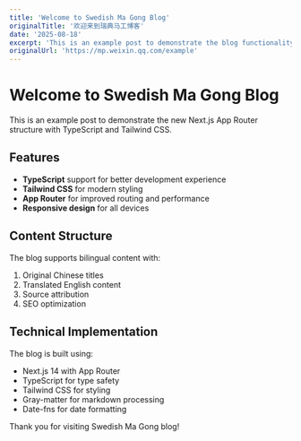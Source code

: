 ```yaml
---
title: 'Welcome to Swedish Ma Gong Blog'
originalTitle: '欢迎来到瑞典马工博客'
date: '2025-08-18'
excerpt: 'This is an example post to demonstrate the blog functionality. Here we will share insights about life and work in Sweden.'
originalUrl: 'https://mp.weixin.qq.com/example'
---
```


# Welcome to Swedish Ma Gong Blog

This is an example post to demonstrate the new Next.js App Router structure with TypeScript and Tailwind CSS.

## Features

- **TypeScript** support for better development experience
- **Tailwind CSS** for modern styling
- **App Router** for improved routing and performance
- **Responsive design** for all devices

## Content Structure

The blog supports bilingual content with:

1. Original Chinese titles
2. Translated English content
3. Source attribution
4. SEO optimization

## Technical Implementation

The blog is built using:

- Next.js 14 with App Router
- TypeScript for type safety
- Tailwind CSS for styling
- Gray-matter for markdown processing
- Date-fns for date formatting

Thank you for visiting Swedish Ma Gong blog!